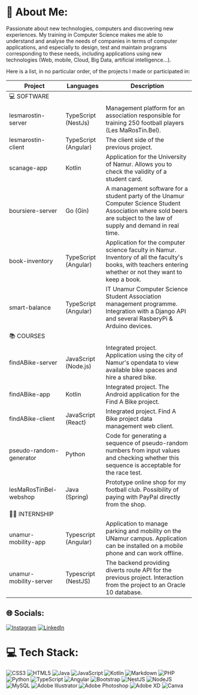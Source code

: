 # 💫 About Me:
Passionate about new technologies, computers and discovering new experiences. My training in Computer Science makes me able to understand and analyse the needs of companies in terms of computer applications, and especially to design, test and maintain programs corresponding to these needs, including applications using new technologies (Web, mobile, Cloud, Big Data, artificial intelligence...).

Here is a list, in no particular order, of the projects I made or participated in:

| Project	 | Languages  |  Description | 
|---|---|---|
| 💻 SOFTWARE	| 
| lesmarostin-server | TypeScript (NestJs) | Management platform for an association responsible for training 250 football players (Les MaRosTin.Bel). |
| lesmarostin-client | TypeScript (Angular) | The client side of the previous project. |
| scanage-app | Kotlin | Application for the University of Namur. Allows you to check the validity of a student card. |
| boursiere-server | Go (Gin) | A management software for a student party of the Unamur Computer Science Student Association where sold beers are subject to the law of supply and demand in real time.| 
| book-inventory | TypeScript (Angular) | Application for the computer science faculty in Namur. Inventory of all the faculty's books, with teachers entering whether or not they want to keep a book. |
| smart-balance | TypeScript (Angular) | IT Unamur Computer Science Student Association management programme. Integration with a Django API and several RasberyPi & Arduino devices. |
| 📚 COURSES	| | |
| findABike-server | JavaScript (Node.js) | Integrated project. Application using the city of Namur's opendata to view available bike spaces and hire a shared bike. |
| findABike-app | Kotlin | Integrated project. The Android application for the Find A Bike project. |
| findABike-client | JavaScript (React) | Integrated project. Find A Bike project data management web client. |
| pseudo-random-generator | Python | Code for generating a sequence of pseudo-random numbers from input values and checking whether this sequence is acceptable for the race test. |
| lesMaRosTinBel-webshop | Java (Spring) | Prototype online shop for my football club. Possibility of paying with PayPal directly from the shop. |
| 👨‍💼 INTERNSHIP | | |
| unamur-mobility-app | Typescript (Angular) | Application to manage parking and mobility on the UNamur campus. Application can be installed on a mobile phone and can work offline. |
| unamur-mobility-server | Typescript (NestJS) | The backend providing diverts route API for the previous project. Interaction from the project to an Oracle 10 database. |


## 🌐 Socials:
[![Instagram](https://img.shields.io/badge/Instagram-%23E4405F.svg?logo=Instagram&logoColor=white)](https://instagram.com/antoine_papy_baetsle) [![LinkedIn](https://img.shields.io/badge/LinkedIn-%230077B5.svg?logo=linkedin&logoColor=white)](https://linkedin.com/in/antoinebaetsle) 

# 💻 Tech Stack:
![CSS3](https://img.shields.io/badge/css3-%231572B6.svg?style=for-the-badge&logo=css3&logoColor=white) ![HTML5](https://img.shields.io/badge/html5-%23E34F26.svg?style=for-the-badge&logo=html5&logoColor=white) ![Java](https://img.shields.io/badge/java-%23ED8B00.svg?style=for-the-badge&logo=java&logoColor=white) ![JavaScript](https://img.shields.io/badge/javascript-%23323330.svg?style=for-the-badge&logo=javascript&logoColor=%23F7DF1E) ![Kotlin](https://img.shields.io/badge/kotlin-%230095D5.svg?style=for-the-badge&logo=kotlin&logoColor=white) ![Markdown](https://img.shields.io/badge/markdown-%23000000.svg?style=for-the-badge&logo=markdown&logoColor=white) ![PHP](https://img.shields.io/badge/php-%23777BB4.svg?style=for-the-badge&logo=php&logoColor=white) ![Python](https://img.shields.io/badge/python-3670A0?style=for-the-badge&logo=python&logoColor=ffdd54) ![TypeScript](https://img.shields.io/badge/typescript-%23007ACC.svg?style=for-the-badge&logo=typescript&logoColor=white) ![Angular](https://img.shields.io/badge/angular-%23DD0031.svg?style=for-the-badge&logo=angular&logoColor=white) ![Bootstrap](https://img.shields.io/badge/bootstrap-%23563D7C.svg?style=for-the-badge&logo=bootstrap&logoColor=white) ![NestJS](https://img.shields.io/badge/nestjs-%23E0234E.svg?style=for-the-badge&logo=nestjs&logoColor=white) ![NodeJS](https://img.shields.io/badge/node.js-6DA55F?style=for-the-badge&logo=node.js&logoColor=white) ![MySQL](https://img.shields.io/badge/mysql-%2300f.svg?style=for-the-badge&logo=mysql&logoColor=white) ![Adobe Illustrator](https://img.shields.io/badge/adobeillustrator-%23FF9A00.svg?style=for-the-badge&logo=adobeillustrator&logoColor=white) ![Adobe Photoshop](https://img.shields.io/badge/adobephotoshop-%2331A8FF.svg?style=for-the-badge&logo=adobephotoshop&logoColor=white) ![Adobe XD](https://img.shields.io/badge/Adobe%20XD-470137?style=for-the-badge&logo=Adobe%20XD&logoColor=#FF61F6) ![Canva](https://img.shields.io/badge/Canva-%2300C4CC.svg?style=for-the-badge&logo=Canva&logoColor=white)
